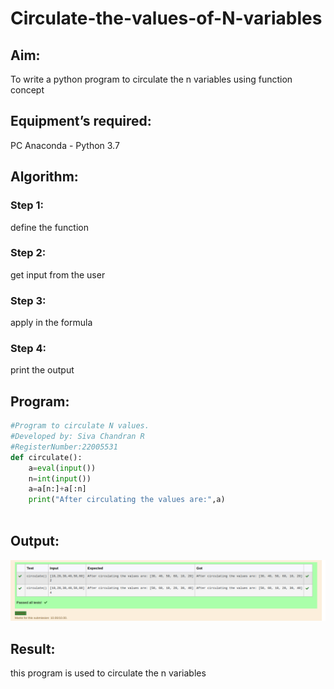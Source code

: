 # Circulate-the-values-of-N-variables
## Aim:
To write a python program to circulate the n variables using function concept
## Equipment’s required:
PC
Anaconda - Python 3.7
## Algorithm: 
### Step 1: 
define the function
### Step 2: 
get input from the user
### Step 3: 
apply in the formula
### Step 4: 
print the output

## Program:
``` python 
#Program to circulate N values.
#Developed by: Siva Chandran R
#RegisterNumber:22005531
def circulate():
    a=eval(input())
    n=int(input())
    a=a[n:]+a[:n]
    print("After circulating the values are:",a)
    
  ```  

## Output:
![OUTPUT](ot4.png)

## Result:
this program is used to circulate the n variables
